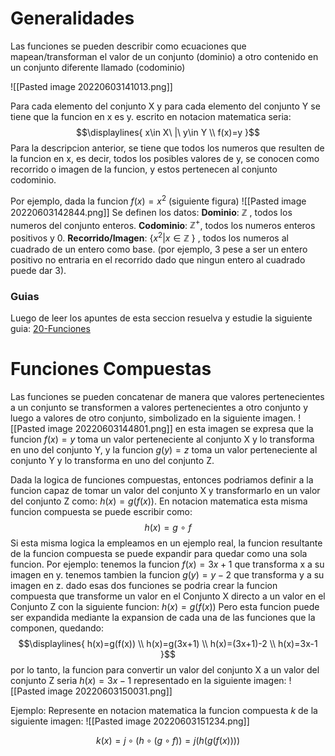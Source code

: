 # Generalidades

Las funciones se pueden describir como ecuaciones que mapean/transforman el valor de un conjunto (dominio) a otro contenido en un conjunto diferente llamado (codominio)

![[Pasted image 20220603141013.png]]


Para cada elemento del conjunto X y para cada elemento del conjunto Y se tiene que la funcion en x es y. escrito en notacion matematica seria:$$\displaylines{
x\in X\ |\ y\in Y \\
f(x)=y
}$$
Para la descripcion anterior, se tiene que todos los numeros que resulten de la funcion en x, es decir, todos los posibles valores de y, se conocen como recorrido o imagen de la funcion, y estos pertenecen al conjunto codominio.

Por ejemplo, dada la funcion $f(x)=x^2$ (siguiente figura)
![[Pasted image 20220603142844.png]]
Se definen los datos:
**Dominio**: $\mathbb{Z}$ , todos los numeros del conjunto enteros.
**Codominio**: $\mathbb{Z}^+$, todos los numeros enteros positivos y 0.
**Recorrido/Imagen**: {$x^2|x\in\mathbb{Z}$ } , todos los numeros al cuadrado de un entero como base. (por ejemplo, 3 pese a ser un entero positivo no entraria en el recorrido dado que ningun entero al cuadrado puede dar 3).

### Guias
Luego de leer los apuntes de esta seccion resuelva y estudie la siguiente guia:
[20-Funciones](obsidian://open?vault=Obsidian&file=Ingenieria%2FMatematicas%2Fguias%2F20%20Funciones.pdf)



# Funciones Compuestas
Las funciones se pueden concatenar de manera que valores pertenecientes a un conjunto se transformen a valores pertenecientes a otro conjunto y luego a valores de otro conjunto, simbolizado en la siguiente imagen.
![[Pasted image 20220603144801.png]]
en esta imagen se expresa que la funcion $f(x)=y$ toma un valor perteneciente al conjunto X y lo transforma en uno del conjunto Y, y la funcion $g(y)=z$ toma un valor perteneciente al conjunto Y y lo transforma en uno del conjunto Z.

Dada la logica de funciones compuestas, entonces podriamos definir a la funcion capaz de tomar un valor del conjunto X y transformarlo en un valor del conjunto Z como: $h(x)=g(f(x))$.
En notacion matematica esta misma funcion compuesta se puede escribir como:$$h(x)=g\ \circ\ f$$
Si esta misma logica la empleamos en un ejemplo real, la funcion resultante de la funcion compuesta se puede expandir para quedar como una sola funcion. 
Por ejemplo:
tenemos la funcion $f(x)=3x+1$ que transforma x a su imagen en y.
tenemos tambien la funcion $g(y)=y-2$ que transforma y a su imagen en z.
dado esas dos funciones se podria crear la funcion compuesta que transforme un valor en el Conjunto X directo a un valor en el Conjunto Z con la siguiente funcion:
$h(x)=g(f(x))$
Pero esta funcion puede ser expandida mediante la expansion de cada una de las funciones que la componen, quedando: $$\displaylines{
h(x)=g(f(x)) \\
h(x)=g(3x+1) \\
h(x)=(3x+1)-2 \\
h(x)=3x-1
}$$
por lo tanto, la funcion para convertir un valor del conjunto X a un valor del conjunto Z seria $h(x)=3x-1$  representado en la siguiente imagen:
![[Pasted image 20220603150031.png]]

Ejemplo:
Represente en notacion matematica la funcion compuesta $k$ de la siguiente imagen:
![[Pasted image 20220603151234.png]]

$$k(x)=j\circ{(h\circ{(g\circ{f)})}}=j(h(g(f(x))))$$
